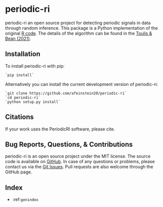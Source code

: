 
periodic-ri
=====================================================

periodic-ri an open source project for detecting periodic signals in data through
random inference. This package is a Python implementation of the original [R code](https://github.com/ptoulis/ri-exoplanet-detection).
The details of the algorithm can be found in the [Toulis & Bean (2021)](https://www.ptoulis.com/s/astro_main.pdf).


Installation
------------

To install periodic-ri with pip:
   
    `pip install`

Alternatively you can install the current development version of periodic-ri:

    `git clone https://github.com/afeinstein20/periodic-ri`
    `cd periodic-ri`
    `python setup.py install`
	    

Citations
---------

If your work uses the PeriodicRI software, please cite.


Bug Reports, Questions, & Contributions
---------------------------------------

periodic-ri is an open source project under the MIT license. The source code is available on [GitHub](https://github.com/afeinstein20/periodic-ri). In case of any questions or problems, please contact us via the [Git Issues](https://github.com/afeinstein20/periodic-ri/issues). Pull requests are also welcome through the GitHub page.


Index
-----
* :ref:`genindex`
